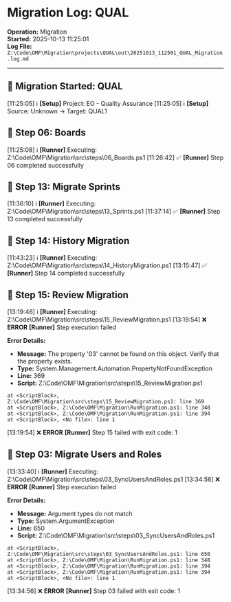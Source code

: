 # Migration Log: QUAL
**Operation:** Migration  
**Started:** 2025-10-13 11:25:01  
**Log File:** `Z:\Code\OMF\Migration\projects\QUAL\out\20251013_112501_QUAL_Migration.log.md`

---


## 🔷 Migration Started: QUAL

[11:25:05] ℹ️ **[Setup]** Project: EO - Quality Assurance
[11:25:05] ℹ️ **[Setup]** Source: Unknown → Target: QUAL1

## 🔷 Step 06: Boards

[11:25:08] ℹ️ **[Runner]** Executing: Z:\Code\OMF\Migration\src\steps\06_Boards.ps1
[11:26:42] ✅ **[Runner]** Step 06 completed successfully

## 🔷 Step 13: Migrate Sprints

[11:36:10] ℹ️ **[Runner]** Executing: Z:\Code\OMF\Migration\src\steps\13_Sprints.ps1
[11:37:14] ✅ **[Runner]** Step 13 completed successfully

## 🔷 Step 14: History Migration

[11:43:23] ℹ️ **[Runner]** Executing: Z:\Code\OMF\Migration\src\steps\14_HistoryMigration.ps1
[13:15:47] ✅ **[Runner]** Step 14 completed successfully

## 🔷 Step 15: Review Migration

[13:19:46] ℹ️ **[Runner]** Executing: Z:\Code\OMF\Migration\src\steps\15_ReviewMigration.ps1
[13:19:54] ❌ **ERROR** **[Runner]** Step execution failed

**Error Details:**
- **Message:** The property '03' cannot be found on this object. Verify that the property exists.
- **Type:** System.Management.Automation.PropertyNotFoundException
- **Line:** 369
- **Script:** Z:\Code\OMF\Migration\src\steps\15_ReviewMigration.ps1

```
at <ScriptBlock>, Z:\Code\OMF\Migration\src\steps\15_ReviewMigration.ps1: line 369
at <ScriptBlock>, Z:\Code\OMF\Migration\RunMigration.ps1: line 348
at <ScriptBlock>, Z:\Code\OMF\Migration\RunMigration.ps1: line 394
at <ScriptBlock>, <No file>: line 1
```
[13:19:54] ❌ **ERROR** **[Runner]** Step 15 failed with exit code: 1

## 🔷 Step 03: Migrate Users and Roles

[13:33:40] ℹ️ **[Runner]** Executing: Z:\Code\OMF\Migration\src\steps\03_SyncUsersAndRoles.ps1
[13:34:56] ❌ **ERROR** **[Runner]** Step execution failed

**Error Details:**
- **Message:** Argument types do not match
- **Type:** System.ArgumentException
- **Line:** 650
- **Script:** Z:\Code\OMF\Migration\src\steps\03_SyncUsersAndRoles.ps1

```
at <ScriptBlock>, Z:\Code\OMF\Migration\src\steps\03_SyncUsersAndRoles.ps1: line 650
at <ScriptBlock>, Z:\Code\OMF\Migration\RunMigration.ps1: line 348
at <ScriptBlock>, Z:\Code\OMF\Migration\RunMigration.ps1: line 394
at <ScriptBlock>, Z:\Code\OMF\Migration\RunMigration.ps1: line 394
at <ScriptBlock>, <No file>: line 1
```
[13:34:56] ❌ **ERROR** **[Runner]** Step 03 failed with exit code: 1
